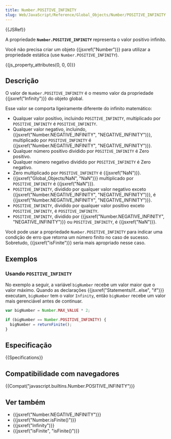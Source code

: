 ```yaml
---
title: Number.POSITIVE_INFINITY
slug: Web/JavaScript/Reference/Global_Objects/Number/POSITIVE_INFINITY
---
```


{{JSRef}}

A propriedade **`Number.POSITIVE_INFINITY`** representa o valor positivo infinito.

Você não precisa criar um objeto {{jsxref("Number")}} para utilizar a propriedade estática (use `Number.POSITIVE_INFINITY`).

{{js_property_attributes(0, 0, 0)}}

## Descrição

O valor de `Number.POSITIVE_INFINITY` é o mesmo valor da propriedade {{jsxref("Infinity")}} do objeto global.

Esse valor se comporta ligeiramente diferente do infinito matemático:

- Qualquer valor positivo, incluindo `POSITIVE_INFINITY`, multiplicado por `POSITIVE_INFINITY` é `POSITIVE_INFINITY`.
- Qualquer valor negativo, incluindo, {{jsxref("Number.NEGATIVE_INFINITY", "NEGATIVE_INFINITY")}}, multiplicado por `POSITIVE_INFINITY` é {{jsxref("Number.NEGATIVE_INFINITY", "NEGATIVE_INFINITY")}}.
- Qualquer número positivo dividido por `POSITIVE_INFINITY` é Zero positivo.
- Qualquer número negativo dividido por `POSITIVE_INFINITY` é Zero negativo.
- Zero multiplicado por `POSITIVE_INFINITY` é {{jsxref("NaN")}}.
- {{jsxref("Global_Objects/NaN", "NaN")}} multiplicado por `POSITIVE_INFINITY` é {{jsxref("NaN")}}.
- `POSITIVE_INFINITY`, dividido por qualquer valor negativo exceto {{jsxref("Number.NEGATIVE_INFINITY", "NEGATIVE_INFINITY")}}, é {{jsxref("Number.NEGATIVE_INFINITY", "NEGATIVE_INFINITY")}}.
- `POSITIVE_INFINITY`, dividido por qualquer valor positivo exceto `POSITIVE_INFINITY`, é `POSITIVE_INFINITY`.
- `POSITIVE_INFINITY`, dividido por {{jsxref("Number.NEGATIVE_INFINITY", "NEGATIVE_INFINITY")}} ou `POSITIVE_INFINITY`, é {{jsxref("NaN")}}.

Você pode usar a propriedade `Number.POSITIVE_INFINITY` para indicar uma condição de erro que retorna um número finito no caso de sucesso. Sobretudo, {{jsxref("isFinite")}} seria mais apropriado nesse caso.

## Exemplos

### Usando `POSITIVE_INFINITY`

No exemplo a seguir, a variável `bigNumber` recebe um valor maior que o valor máximo. Quando as declarações {{jsxref("Statements/if...else", "if")}} executam, `bigNumber` tem o valor `Infinity`, então `bigNumber` recebe um valor mais gerenciável antes de continuar.

```js
var bigNumber = Number.MAX_VALUE * 2;

if (bigNumber == Number.POSITIVE_INFINITY) {
  bigNumber = returnFinite();
}
```

## Especificação

{{Specifications}}

## Compatibilidade com navegadores

{{Compat("javascript.builtins.Number.POSITIVE_INFINITY")}}

## Ver também

- {{jsxref("Number.NEGATIVE_INFINITY")}}
- {{jsxref("Number.isFinite()")}}
- {{jsxref("Infinity")}}
- {{jsxref("isFinite", "isFinite()")}}
